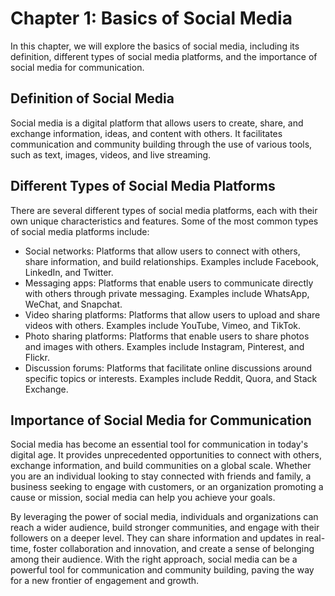Chapter 1: Basics of Social Media
=================================

In this chapter, we will explore the basics of social media, including its definition, different types of social media platforms, and the importance of social media for communication.

Definition of Social Media
--------------------------

Social media is a digital platform that allows users to create, share, and exchange information, ideas, and content with others. It facilitates communication and community building through the use of various tools, such as text, images, videos, and live streaming.

Different Types of Social Media Platforms
-----------------------------------------

There are several different types of social media platforms, each with their own unique characteristics and features. Some of the most common types of social media platforms include:

* Social networks: Platforms that allow users to connect with others, share information, and build relationships. Examples include Facebook, LinkedIn, and Twitter.
* Messaging apps: Platforms that enable users to communicate directly with others through private messaging. Examples include WhatsApp, WeChat, and Snapchat.
* Video sharing platforms: Platforms that allow users to upload and share videos with others. Examples include YouTube, Vimeo, and TikTok.
* Photo sharing platforms: Platforms that enable users to share photos and images with others. Examples include Instagram, Pinterest, and Flickr.
* Discussion forums: Platforms that facilitate online discussions around specific topics or interests. Examples include Reddit, Quora, and Stack Exchange.

Importance of Social Media for Communication
--------------------------------------------

Social media has become an essential tool for communication in today's digital age. It provides unprecedented opportunities to connect with others, exchange information, and build communities on a global scale. Whether you are an individual looking to stay connected with friends and family, a business seeking to engage with customers, or an organization promoting a cause or mission, social media can help you achieve your goals.

By leveraging the power of social media, individuals and organizations can reach a wider audience, build stronger communities, and engage with their followers on a deeper level. They can share information and updates in real-time, foster collaboration and innovation, and create a sense of belonging among their audience. With the right approach, social media can be a powerful tool for communication and community building, paving the way for a new frontier of engagement and growth.

